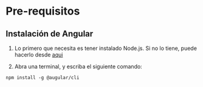# Pre-requisitos

## Instalación de Angular

1. Lo primero que necesita es tener instalado Node.js. Si no lo tiene, puede hacerlo desde [aqui](https://nodejs.org/es/download/)

2. Abra una terminal, y escriba el siguiente comando:

```
npm install -g @augular/cli
```
